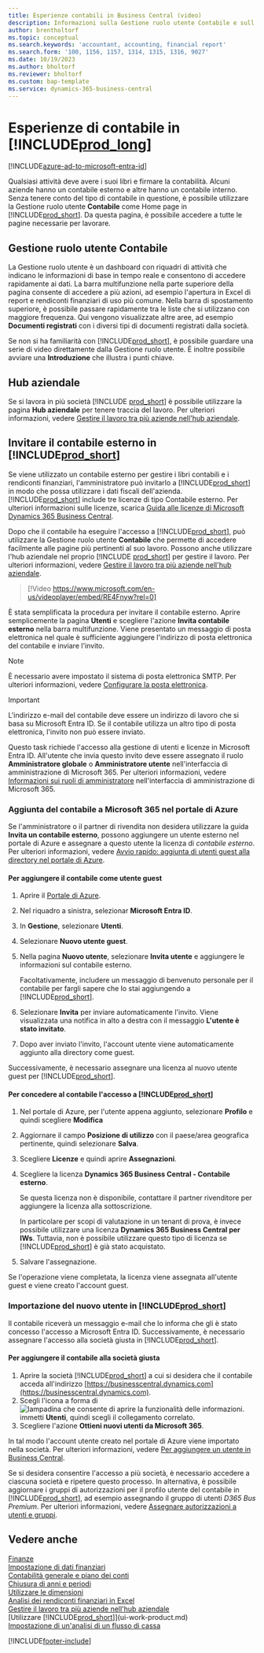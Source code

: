 ```yaml
---
title: Esperienze contabili in Business Central (video)
description: Informazioni sulla Gestione ruolo utente Contabile e sull'hub aziendale che supportano i contabili interni ed esterni nella società client.
author: brentholtorf
ms.topic: conceptual
ms.search.keywords: 'accountant, accounting, financial report'
ms.search.form: '100, 1156, 1157, 1314, 1315, 1316, 9027'
ms.date: 10/19/2023
ms.author: bholtorf
ms.reviewer: bholtorf
ms.custom: bap-template
ms.service: dynamics-365-business-central
---
```

# <a name="accountant-experiences-in-"></a>Esperienze di contabile in [!INCLUDE[prod_long](includes/prod_long.md)]

[!INCLUDE[azure-ad-to-microsoft-entra-id](~/../shared-content/shared/azure-ad-to-microsoft-entra-id.md)]

Qualsiasi attività deve avere i suoi libri e firmare la contabilità. Alcuni aziende hanno un contabile esterno e altre hanno un contabile interno. Senza tenere conto del tipo di contabile in questione, è possibile utilizzare la Gestione ruolo utente **Contabile** come Home page in [!INCLUDE[prod_short](includes/prod_short.md)]. Da questa pagina, è possibile accedere a tutte le pagine necessarie per lavorare.  

## <a name="accountant-role-center"></a>Gestione ruolo utente Contabile

La Gestione ruolo utente è un dashboard con riquadri di attività che indicano le informazioni di base in tempo reale e consentono di accedere rapidamente ai dati. La barra multifunzione nella parte superiore della pagina consente di accedere a più azioni, ad esempio l'apertura in Excel di report e rendiconti finanziari di uso più comune. Nella barra di spostamento superiore, è possibile passare rapidamente tra le liste che si utilizzano con maggiore frequenza. Qui vengono visualizzate altre aree, ad esempio **Documenti registrati** con i diversi tipi di documenti registrati dalla società.  

Se non si ha familiarità con [!INCLUDE[prod_short](includes/prod_short.md)], è possibile guardare una serie di video direttamente dalla Gestione ruolo utente. È inoltre possibile avviare una **Introduzione** che illustra i punti chiave.  

## <a name="company-hub"></a>Hub aziendale

Se si lavora in più società [!INCLUDE [prod_short](includes/prod_short.md)] è possibile utilizzare la pagina **Hub aziendale** per tenere traccia del lavoro.  Per ulteriori informazioni, vedere [Gestire il lavoro tra più aziende nell'hub aziendale](company-hub.md).  

## <a name="inviting-your-external-accountant-to-your-"></a><a name="inviteaccountant"></a>Invitare il contabile esterno in [!INCLUDE[prod_short](includes/prod_short.md)]

Se viene utilizzato un contabile esterno per gestire i libri contabili e i rendiconti finanziari, l'amministratore può invitarlo a [!INCLUDE[prod_short](includes/prod_short.md)] in modo che possa utilizzare i dati fiscali dell'azienda. [!INCLUDE[prod_short](includes/prod_short.md)] include tre licenze di tipo Contabile esterno. Per ulteriori informazioni sulle licenze, scarica [Guida alle licenze di Microsoft Dynamics 365 Business Central](https://go.microsoft.com/fwlink/?LinkId=866544).

Dopo che il contabile ha eseguire l'accesso a [!INCLUDE[prod_short](includes/prod_short.md)], può utilizzare la Gestione ruolo utente **Contabile** che permette di accedere facilmente alle pagine più pertinenti al suo lavoro. Possono anche utilizzare l'hub aziendale nel proprio [!INCLUDE [prod_short](includes/prod_short.md)] per gestire il lavoro. Per ulteriori informazioni, vedere [Gestire il lavoro tra più aziende nell'hub aziendale](company-hub.md).  

> [!Video https://www.microsoft.com/en-us/videoplayer/embed/RE4Fnyw?rel=0]

È stata semplificata la procedura per invitare il contabile esterno. Aprire semplicemente la pagina **Utenti** e scegliere l'azione **Invita contabile esterno** nella barra multifunzione. Viene presentato un messaggio di posta elettronica nel quale è sufficiente aggiungere l'indirizzo di posta elettronica del contabile e inviare l'invito.  

> [!Note]  
> È necessario avere impostato il sistema di posta elettronica SMTP. Per ulteriori informazioni, vedere [Configurare la posta elettronica](admin-how-setup-email.md).  

<!-- ![Invite your accountant.](./media/finance-invite-accountant/invite-accountant.png)-->

> [!IMPORTANT]  
> L'indirizzo e-mail del contabile deve essere un indirizzo di lavoro che si basa su Microsoft Entra ID. Se il contabile utilizza un altro tipo di posta elettronica, l'invito non può essere inviato.
>
> Questo task richiede l'accesso alla gestione di utenti e licenze in Microsoft Entra ID. All'utente che invia questo invito deve essere assegnato il ruolo **Amministratore globale** o **Amministratore utente** nell'interfaccia di amministrazione di Microsoft 365. Per ulteriori informazioni, vedere [Informazioni sui ruoli di amministratore](/microsoft-365/admin/add-users/about-admin-roles) nell'interfaccia di amministrazione di Microsoft 365.  

### <a name="adding-your-accountant-to-your-microsoft-365-in-the-azure-portal"></a>Aggiunta del contabile a Microsoft 365 nel portale di Azure

Se l'amministratore o il partner di rivendita non desidera utilizzare la guida **Invita un contabile esterno**, possono aggiungere un utente esterno nel portale di Azure e assegnare a questo utente la licenza di *contabile esterno*. Per ulteriori informazioni, vedere [Avvio rapido: aggiunta di utenti guest alla directory nel portale di Azure](/azure/active-directory/b2b/b2b-quickstart-add-guest-users-portal).

#### <a name="to-add-your-accountant-as-a-guest-user"></a>Per aggiungere il contabile come utente guest

1. Aprire il [Portale di Azure](https://portal.azure.com/).
2. Nel riquadro a sinistra, selezionar **Microsoft Entra ID**.
3. In **Gestione**, selezionare **Utenti**.
4. Selezionare **Nuovo utente guest**.
5. Nella pagina **Nuovo utente**, selezionare **Invita utente** e aggiungere le informazioni sul contabile esterno.  

   Facoltativamente, includere un messaggio di benvenuto personale per il contabile per fargli sapere che lo stai aggiungendo a [!INCLUDE[prod_short](includes/prod_short.md)].

6. Selezionare **Invita** per inviare automaticamente l'invito. Viene visualizzata una notifica in alto a destra con il messaggio **L'utente è stato invitato**. 
7. Dopo aver inviato l'invito, l'account utente viene automaticamente aggiunto alla directory come guest.

Successivamente, è necessario assegnare una licenza al nuovo utente guest per [!INCLUDE[prod_short](includes/prod_short.md)].

#### <a name="to-give-your-accountant-access-to-your-"></a>Per concedere al contabile l'accesso a [!INCLUDE[prod_short](includes/prod_short.md)]

1. Nel portale di Azure, per l'utente appena aggiunto, selezionare **Profilo** e quindi scegliere **Modifica**
2. Aggiornare il campo **Posizione di utilizzo** con il paese/area geografica pertinente, quindi selezionare **Salva**.
3. Scegliere **Licenze** e quindi aprire **Assegnazioni**.
4. Scegliere la licenza **Dynamics 365 Business Central - Contabile esterno**.  
    
    Se questa licenza non è disponibile, contattare il partner rivenditore per aggiungere la licenza alla sottoscrizione.

    In particolare per scopi di valutazione in un tenant di prova, è invece possibile utilizzare una licenza **Dynamics 365 Business Central per IWs**. Tuttavia, non è possibile utilizzare questo tipo di licenza se [!INCLUDE[prod_short](includes/prod_short.md)] è già stato acquistato. 
5. Salvare l'assegnazione.

Se l'operazione viene completata, la licenza viene assegnata all'utente guest e viene creato l'account guest.

### <a name="importing-the-new-user-into-"></a>Importazione del nuovo utente in [!INCLUDE[prod_short](includes/prod_short.md)]

Il contabile riceverà un messaggio e-mail che lo informa che gli è stato concesso l'accesso a Microsoft Entra ID. Successivamente, è necessario assegnare l'accesso alla società giusta in [!INCLUDE[prod_short](includes/prod_short.md)].

#### <a name="to-add-the-accountant-to-the-right-company"></a>Per aggiungere il contabile alla società giusta

1. Aprire la società [!INCLUDE[prod_short](includes/prod_short.md)] a cui si desidera che il contabile acceda all'indirizzo [https://businesscentral.dynamics.com](https://businesscentral.dynamics.com).
2. Scegli l'icona a forma di ![lampadina che consente di aprire la funzionalità delle informazioni.](media/ui-search/search_small.png "Dimmi cosa vuoi fare") immetti **Utenti**, quindi scegli il collegamento correlato.  
3. Scegliere l'azione **Ottieni nuovi utenti da Microsoft 365**.

In tal modo l'account utente creato nel portale di Azure viene importato nella società. Per ulteriori informazioni, vedere [Per aggiungere un utente in Business Central](ui-how-users-permissions.md#adduser).  

Se si desidera consentire l'accesso a più società, è necessario accedere a ciascuna società e ripetere questo processo. In alternativa, è possibile aggiornare i gruppi di autorizzazioni per il profilo utente del contabile in [!INCLUDE[prod_short](includes/prod_short.md)], ad esempio assegnando il gruppo di utenti *D365 Bus Premium*. Per ulteriori informazioni, vedere [Assegnare autorizzazioni a utenti e gruppi](ui-define-granular-permissions.md).  

## <a name="see-also"></a>Vedere anche

[Finanze](finance.md)  
[Impostazione di dati finanziari](finance-setup-finance.md)  
[Contabilità generale e piano dei conti](finance-general-ledger.md)  
[Chiusura di anni e periodi](year-close-years-periods.md)  
[Utilizzare le dimensioni](finance-dimensions.md)  
[Analisi dei rendiconti finanziari in Excel](finance-analyze-excel.md)  
[Gestire il lavoro tra più aziende nell'hub aziendale](company-hub.md)  
[Utilizzare [!INCLUDE[prod_short](includes/prod_short.md)]](ui-work-product.md)  
[Impostazione di un'analisi di un flusso di cassa](finance-setup-cash-flow-analyses.md)  


[!INCLUDE[footer-include](includes/footer-banner.md)]
